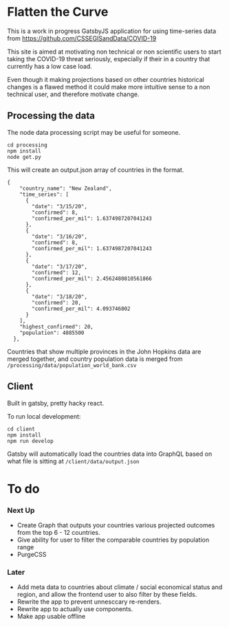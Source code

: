 # Flatten the Curve

This is a work in progress GatsbyJS application for using time-series data from https://github.com/CSSEGISandData/COVID-19

This site is aimed at motivating non technical or non scientific users to start taking the COVID-19 threat seriously, especially if their in a country that currently has a low case load. 

Even though it making projections based on other countries historical changes is a flawed method it could make more intuitive sense to a non technical user, and therefore motivate change.


## Processing the data
The node data processing script may be useful for someone.
```
cd processing
npm install 
node get.py
```
This will create an output.json array of countries in the format. 
```
{
    "country_name": "New Zealand",
    "time_series": [
      {
        "date": "3/15/20",
        "confirmed": 8,
        "confirmed_per_mil": 1.6374987207041243
      },
      {
        "date": "3/16/20",
        "confirmed": 8,
        "confirmed_per_mil": 1.6374987207041243
      },
      {
        "date": "3/17/20",
        "confirmed": 12,
        "confirmed_per_mil": 2.4562480810561866
      },
      {
        "date": "3/18/20",
        "confirmed": 20,
        "confirmed_per_mil": 4.093746802
      }
    ],
    "highest_confirmed": 20,
    "population": 4885500
  },
```
Countries that show multiple provinces in the John Hopkins data are merged together, and country population data is merged from `/processing/data/population_world_bank.csv`

## Client
Built in gatsby, pretty hacky react.

To run local development:
```
cd client
npm install
npm run develop
``` 
Gatsby will automatically load the countries data into GraphQL based on what file is sitting at `/client/data/output.json`


# To do

### Next Up
- Create Graph that outputs your countries various projected outcomes from the top 6 - 12 countries.
- Give ability for user to filter the comparable countries by population range
- PurgeCSS

### Later
- Add meta data to countries about climate / social economical status and region, and allow the frontend user to also filter by these fields.
- Rewrite the app to prevent unnesccary re-renders.
- Rewrite app to actually use components.
- Make app usable offline

